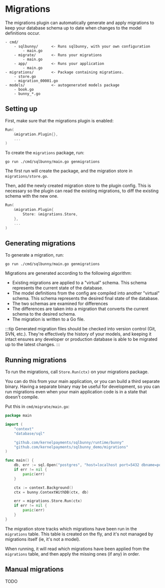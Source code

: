# Migrations

The migrations plugin can automatically generate and apply migrations to keep 
your database schema up to date when changes to the model definitions occur.

```
- cmd/
    - sqlbunny/      <- Runs sqlbunny, with your own configuration
        - main.go
    - migrate/       <- Runs your migrations
        - main.go
    - app/           <- Runs your application
        - main.go
- migrations/        <- Package containing migrations.
    - store.go
    - migration_00001.go
- models/            <- autogenerated models package
    - book.go        
    - bunny_*.go
```

## Setting up

First, make sure that the migrations plugin is enabled:

```go
Run(
    &migration.Plugin{},
    ...
)
```


To create the `migrations` package, run:

```
go run ./cmd/sqlbunny/main.go genmigrations
```

The first run will create the package, and the migration store in `migrations/store.go`.

Then, add the newly created migration store to the plugin config. This is necessary so the plugin can read the existing migrations, to diff the existing schema with the new one.

```go
Run(
    &migration.Plugin{
        Store: &migrations.Store,
    },
    ...
)
```


## Generating migrations

To generate a migration, run:

```
go run ./cmd/sqlbunny/main.go genmigrations
```

Migrations are generated according to the following algorithm:
- Existing migrations are applied to a "virtual" schema. This schema represents the current state of the database.
- The model definitions from the config are compiled into another "virtual" schema. This schema represents the desired final state of the database.
- The two schemas are examined for differences
- The differences are taken into a migration that converts the current schema to the desired schema.
- The migration is written to a Go file.


:::tip
Generated migration files should be checked into version control (Git, SVN, etc.). They're effectively the history of your models, and keeping it intact ensures any developer or production database is able to be migrated up to the latest changes.
:::

## Running migrations

To run the migrations, call `Store.Run(ctx)` on your migrations package.

You can do this from your main application, or you can build a third separate binary. Having a separate binary may be useful for development, so you can run migrations even when your main application code is in a state that doesn't compile.

Put this in `cmd/migrate/main.go`:

```go
package main

import (
	"context"
	"database/sql"

	"github.com/kernelpayments/sqlbunny/runtime/bunny"
	"github.com/kernelpayments/sqlbunny_demo/migrations"
)

func main() {
	db, err := sql.Open("postgres", "host=localhost port=5432 dbname=postgres user=postgres password=postgres sslmode=disable")
	if err != nil {
		panic(err)
	}

	ctx := context.Background()
	ctx = bunny.ContextWithDB(ctx, db)

	err = migrations.Store.Run(ctx)
	if err != nil {
		panic(err)
	}
}
```

The migration store tracks which migrations have been run in the `migrations` table. This table is created on the fly, and it's not managed by migrations itself (ie, it's not a model). 

When running, it will read which migrations have been applied from the `migrations` table, and then apply the missing ones (if any) in order.

## Manual migrations

TODO